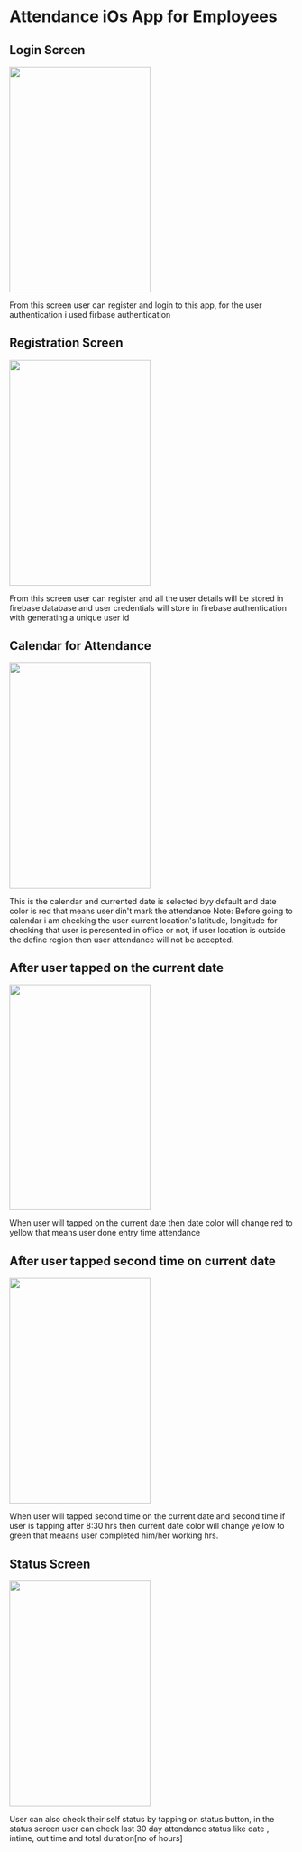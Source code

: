 # Attendance iOs App for Employees

## Login Screen
<img src="https://user-images.githubusercontent.com/19978447/28743013-b734ef38-745c-11e7-96dc-a702db7041e4.png" width="250" height="400">


From this screen user can register and login to this app, for the user authentication i used firbase authentication

## Registration Screen 

<img src="https://user-images.githubusercontent.com/19978447/28743034-6ffb2938-745d-11e7-9803-eb9f617a21be.png" width="250" height="400">

From this screen user can register and all the user details will be stored in firebase database and user credentials will store in firebase authentication with generating a unique user id  

## Calendar for Attendance

<img src="https://user-images.githubusercontent.com/19978447/28743074-60df3560-745e-11e7-838f-e19ebd572a19.png" width="250" height="400">

This is the calendar and currented date is selected byy default and date color is red that means user din't mark the attendance
Note: Before going to calendar i am checking the user current location's latitude, longitude for checking that user is peresented in office or not, if user location is outside the define region then user attendance will not be accepted.

## After user tapped on the current date

<img src="https://user-images.githubusercontent.com/19978447/28743105-4029a4ee-745f-11e7-90fb-a660120b8c18.png" width="250" height="400">


When user will tapped on the current date then date color will change red to yellow that means user done entry time attendance 

## After user tapped second time on current date

<img src="https://user-images.githubusercontent.com/19978447/28743123-a7acb3cc-745f-11e7-8911-a20eaa2efff9.png" width="250" height="400">

When user will tapped second time on the current date and second time if user is tapping after 8:30 hrs then current date color will change yellow to green that meaans user completed him/her working hrs.

## Status Screen

<img src="https://user-images.githubusercontent.com/19978447/28743150-75a34548-7460-11e7-9c4e-3d30a45af9d6.png" width="250" height="400">

User can also check their self status by tapping on status button, in the status screen user can check last 30 day attendance status like date , intime, out time and total duration[no of hours] 


